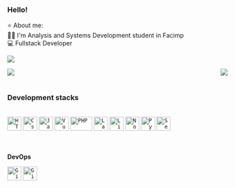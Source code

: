 ### Hello!
⭐ About me: <br>
  👨‍🎓 I'm Analysis and Systems Development
 student in Facimp <br>
  💻 Fullstack Developer <br>

  
  ![](https://komarev.com/ghpvc/?username=satorugojo0&color=blue&style=plastic&label=Visualiza%C3%A7%C3%B5es)
<div>
  <a href="https://github.com/anuraghazra/github-readme-stats">
    <img align="center" src="https://github-readme-stats.vercel.app/api?username=satorugojo0&count_private=true&show_icons=true&theme=dark" />
  </a>
<!--   <a href="https://github.com/ricardohitalo/github-readme-stats">
    <img align="center" src="https://github-readme-stats.vercel.app/api/top-langs/?username=satoruk&count_private=true&show_icons=true&theme=dark" />
  </a> -->

  <a href="https://github.com/anuraghazra/github-readme-stats">
    <img
      align="right"
      src="https://github-readme-stats.vercel.app/api/top-langs/?username=satorugojo0&count_private=true&layout=compact&theme=dark&custom_title=Linguagens%20Mais%20Usadas"
    />
  </a>
</div>

<br>

### Development stacks

<br>
<code><img height="32" src="https://upload.wikimedia.org/wikipedia/commons/thumb/3/38/HTML5_Badge.svg/600px-HTML5_Badge.svg.png" alt="HTML5"/></code>
<code><img height="32" src="https://cdn.iconscout.com/icon/free/png-512/css3-9-1175237.png" alt="Css3"/></code>
<code><img height="32" src="https://tadeuesteves.files.wordpress.com/2014/01/javascript-logo.png" alt="Javascript"/></code>
<code><img height="32" src="https://i.imgur.com/D5n4Qnh.png" alt="Vue"/></code>
<code><img height="32" src="https://upload.wikimedia.org/wikipedia/commons/2/27/PHP-logo.svg" alt="PHP" width="50"/></code>
<code><img height="32" src="https://upload.wikimedia.org/wikipedia/commons/thumb/9/9a/Laravel.svg/1200px-Laravel.svg.png" alt="Laravel"/></code>
<code><img height="32" src="https://upload.wikimedia.org/wikipedia/commons/thumb/3/35/Tux.svg/1200px-Tux.svg.png" alt="Linux"/></code>
<code><img height="32" src="https://cdn.iconscout.com/icon/free/png-256/node-js-1174925.png" alt="Nodejs"/></code>
<code><img height="32" src="https://upload.wikimedia.org/wikipedia/commons/thumb/c/c3/Python-logo-notext.svg/768px-Python-logo-notext.svg.png" alt="Python" /></code>
<code><img height="32" src="https://upload.wikimedia.org/wikipedia/commons/thumb/d/d5/Selenium_Logo.png/1200px-Selenium_Logo.png" alt="Selenium" /></code>

<br> <br>
**DevOps**

<code><img height="32" src="https://cdn3.iconfinder.com/data/icons/inficons/512/github.png" alt="GitHub"/></code>
<code><img height="32" src="https://git-scm.com/images/logos/downloads/Git-Icon-1788C.png" alt="Git"/></code>



